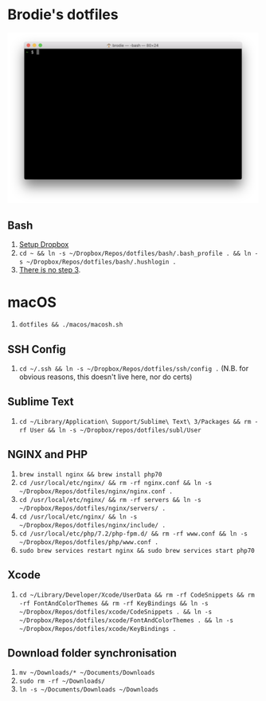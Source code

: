 # Brodie's dotfiles

![Screenshot.png](Screenshot.png)

## Bash

1. [Setup Dropbox](https://www.dropbox.com/help/desktop-web/download-dropbox)
2. `cd ~ && ln -s ~/Dropbox/Repos/dotfiles/bash/.bash_profile . && ln -s ~/Dropbox/Repos/dotfiles/bash/.hushlogin .`
3. [There is no step 3](https://www.youtube.com/watch?v=6uXJlX50Lj8).

# macOS

1. `dotfiles && ./macos/macosh.sh`

## SSH Config

1. `cd ~/.ssh && ln -s ~/Dropbox/Repos/dotfiles/ssh/config .` (N.B. for obvious reasons, this doesn't live here, nor do certs)

## Sublime Text

1. `cd ~/Library/Application\ Support/Sublime\ Text\ 3/Packages && rm -rf User && ln -s ~/Dropbox/repos/dotfiles/subl/User`

## NGINX and PHP

1. `brew install nginx && brew install php70`
1. `cd /usr/local/etc/nginx/ && rm -rf nginx.conf && ln -s ~/Dropbox/Repos/dotfiles/nginx/nginx.conf .`
1. `cd /usr/local/etc/nginx/ && rm -rf servers && ln -s ~/Dropbox/Repos/dotfiles/nginx/servers/ .`
1. `cd /usr/local/etc/nginx/ && ln -s ~/Dropbox/Repos/dotfiles/nginx/include/ .`
1. `cd /usr/local/etc/php/7.2/php-fpm.d/ && rm -rf www.conf && ln -s ~/Dropbox/Repos/dotfiles/php/www.conf .`
1. `sudo brew services restart nginx && sudo brew services start php70`

## Xcode

1. `cd ~/Library/Developer/Xcode/UserData && rm -rf CodeSnippets && rm -rf FontAndColorThemes && rm -rf KeyBindings && ln -s ~/Dropbox/Repos/dotfiles/xcode/CodeSnippets . && ln -s ~/Dropbox/Repos/dotfiles/xcode/FontAndColorThemes . && ln -s ~/Dropbox/Repos/dotfiles/xcode/KeyBindings .`

## Download folder synchronisation

1. `mv ~/Downloads/* ~/Documents/Downloads`
1. `sudo rm -rf ~/Downloads/`
1. `ln -s ~/Documents/Downloads ~/Downloads`
